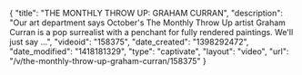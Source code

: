 {
    "title": "THE MONTHLY THROW UP: GRAHAM CURRAN",
    "description": "Our art department says October's The Monthly Throw Up artist Graham Curran is a pop surrealist with a penchant for fully rendered paintings. We'll just say ...",
    "videoid": "158375",
    "date_created": "1398292472",
    "date_modified": "1418181329",
    "type": "captivate",
    "layout": "video",
    "url": "\/v\/the-monthly-throw-up-graham-curran\/158375"
}